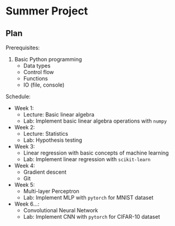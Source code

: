 # Summer Project

## Plan

Prerequisites:

1. Basic Python programming
    - Data types
    - Control flow
    - Functions
    - IO (file, console)

Schedule:

-   Week 1:
    -   Lecture: Basic linear algebra
    -   Lab: Implement basic linear algebra operations with `numpy`
-   Week 2:
    -   Lecture: Statistics
    -   Lab: Hypothesis testing
-   Week 3:
    -   Linear regression with basic concepts of machine learning
    -   Lab: Implement linear regression with `scikit-learn`
-   Week 4:
    -   Gradient descent
    -   Git
-   Week 5:
    -   Multi-layer Perceptron
    -   Lab: Implement MLP with `pytorch` for MNIST dataset
-   Week 6...:
    -   Convolutional Neural Network
    -   Lab: Implement CNN with `pytorch` for CIFAR-10 dataset
